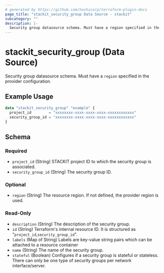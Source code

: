 ```yaml
---
# generated by https://github.com/hashicorp/terraform-plugin-docs
page_title: "stackit_security_group Data Source - stackit"
subcategory: ""
description: |-
  Security group datasource schema. Must have a region specified in the provider configuration.
---
```


# stackit_security_group (Data Source)

Security group datasource schema. Must have a `region` specified in the provider configuration.

## Example Usage

```terraform
data "stackit_security_group" "example" {
  project_id        = "xxxxxxxx-xxxx-xxxx-xxxx-xxxxxxxxxxxx"
  security_group_id = "xxxxxxxx-xxxx-xxxx-xxxx-xxxxxxxxxxxx"
}
```

<!-- schema generated by tfplugindocs -->
## Schema

### Required

- `project_id` (String) STACKIT project ID to which the security group is associated.
- `security_group_id` (String) The security group ID.

### Optional

- `region` (String) The resource region. If not defined, the provider region is used.

### Read-Only

- `description` (String) The description of the security group.
- `id` (String) Terraform's internal resource ID. It is structured as "`project_id`,`security_group_id`".
- `labels` (Map of String) Labels are key-value string pairs which can be attached to a resource container
- `name` (String) The name of the security group.
- `stateful` (Boolean) Configures if a security group is stateful or stateless. There can only be one type of security groups per network interface/server.
